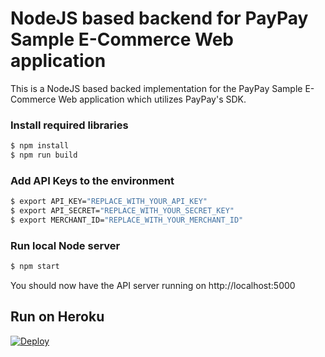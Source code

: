 # NodeJS based backend for PayPay Sample E-Commerce Web application 

This is a NodeJS based backed implementation for the PayPay Sample E-Commerce Web application which utilizes PayPay's SDK.

### Install required libraries

```sh
$ npm install
$ npm run build
```
### Add API Keys to the environment

```sh
$ export API_KEY="REPLACE_WITH_YOUR_API_KEY"
$ export API_SECRET="REPLACE_WITH_YOUR_SECRET_KEY" 
$ export MERCHANT_ID="REPLACE_WITH_YOUR_MERCHANT_ID"
```

### Run local Node server
```sh
$ npm start
```
You should now have the API server running on http://localhost:5000
## Run on Heroku
[![Deploy](https://www.herokucdn.com/deploy/button.svg)](https://heroku.com/deploy)